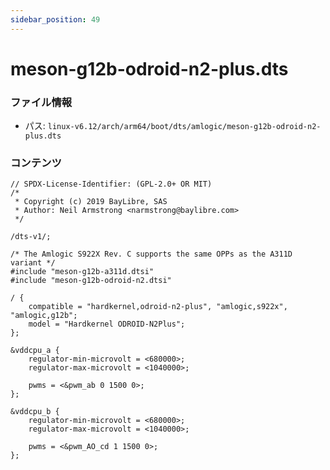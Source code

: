 ```yaml
---
sidebar_position: 49
---
```

# meson-g12b-odroid-n2-plus.dts

### ファイル情報

- パス: `linux-v6.12/arch/arm64/boot/dts/amlogic/meson-g12b-odroid-n2-plus.dts`

### コンテンツ

```dts
// SPDX-License-Identifier: (GPL-2.0+ OR MIT)
/*
 * Copyright (c) 2019 BayLibre, SAS
 * Author: Neil Armstrong <narmstrong@baylibre.com>
 */

/dts-v1/;

/* The Amlogic S922X Rev. C supports the same OPPs as the A311D variant */
#include "meson-g12b-a311d.dtsi"
#include "meson-g12b-odroid-n2.dtsi"

/ {
	compatible = "hardkernel,odroid-n2-plus", "amlogic,s922x", "amlogic,g12b";
	model = "Hardkernel ODROID-N2Plus";
};

&vddcpu_a {
	regulator-min-microvolt = <680000>;
	regulator-max-microvolt = <1040000>;

	pwms = <&pwm_ab 0 1500 0>;
};

&vddcpu_b {
	regulator-min-microvolt = <680000>;
	regulator-max-microvolt = <1040000>;

	pwms = <&pwm_AO_cd 1 1500 0>;
};


```
